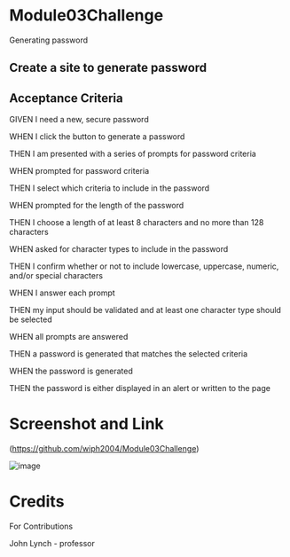 # Module03Challenge
Generating password

## Create a site to generate password



## Acceptance Criteria

GIVEN I need a new, secure password

WHEN I click the button to generate a password

THEN I am presented with a series of prompts for password criteria

WHEN prompted for password criteria

THEN I select which criteria to include in the password

WHEN prompted for the length of the password

THEN I choose a length of at least 8 characters and no more than 128 characters

WHEN asked for character types to include in the password

THEN I confirm whether or not to include lowercase, uppercase, numeric, and/or special characters

WHEN I answer each prompt

THEN my input should be validated and at least one character type should be selected

WHEN all prompts are answered

THEN a password is generated that matches the selected criteria

WHEN the password is generated

THEN the password is either displayed in an alert or written to the page

# Screenshot and Link

(https://github.com/wiph2004/Module03Challenge)

![image](https://github.com/wiph2004/Module02Challenge/assets/149805523/15d8f4ea-ccf7-4d30-b99b-c03f3d7cfeb5)



# Credits
  
For Contributions

John Lynch - professor

